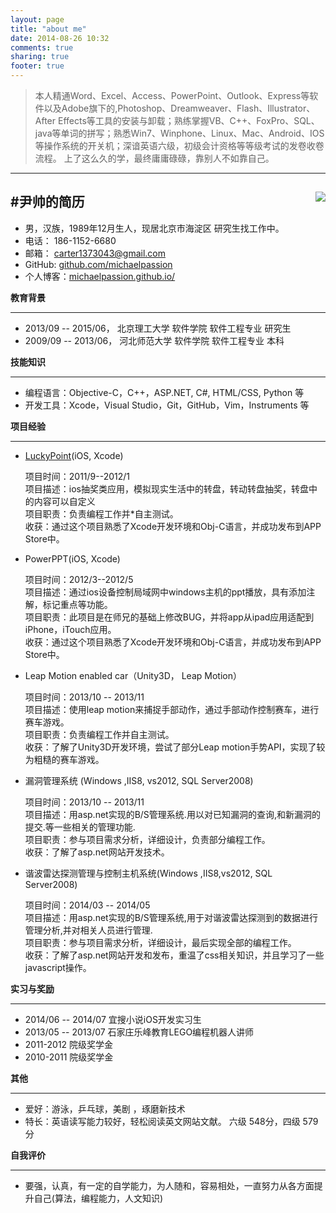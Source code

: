 ```yaml
---
layout: page
title: "about me"
date: 2014-08-26 10:32
comments: true
sharing: true
footer: true
---
```


>本人精通Word、Excel、Access、PowerPoint、Outlook、Express等软件以及Adobe旗下的,Photoshop、Dreamweaver、Flash、Illustrator、After Effects等工具的安装与卸载；熟练掌握VB、C++、FoxPro、SQL、java等单词的拼写；熟悉Win7、Winphone、Linux、Mac、Android、IOS等操作系统的开关机；深谙英语六级，初级会计资格等等级考试的发卷收卷流程。
>上了这么久的学，最终庸庸碌碌，靠别人不如靠自己。  

* * *

#尹帅的简历    <img src="http://himg.bdimg.com/sys/portrait/item/e93779656c69646f6e67303631337915.jpg" align="right"></img>
---
* 男，汉族，1989年12月生人，现居北京市海淀区 研究生找工作中。
* 电话： 186-1152-6680
* 邮箱： <carter1373043@gmail.com>
* GitHub: [github.com/michaelpassion](https://github.com/michaelpassion)
* 个人博客：[michaelpassion.github.io/](http://michaelpassion.github.io)

**教育背景**
* * *
* 2013/09 -- 2015/06， 北京理工大学 软件学院 软件工程专业 研究生
* 2009/09 -- 2013/06，  河北师范大学 软件学院 软件工程专业 本科

**技能知识**
* * *
* 编程语言：Objective-C，C++，ASP.NET, C#, HTML/CSS, Python 等
* 开发工具：Xcode，Visual Studio，Git，GitHub，Vim，Instruments 等  

**项目经验**
* * * 
* [LuckyPoint](https://itunes.apple.com/cn/app/xing-yun-zhuan-pan/id492038522?mt=8)(iOS, Xcode)

	项目时间：2011/9--2012/1   
 	项目描述：ios抽奖类应用，模拟现实生活中的转盘，转动转盘抽奖，转盘中的内容可以自定义  
	项目职责：负责编程工作并*自主测试。  
    收获：通过这个项目熟悉了Xcode开发环境和Obj-C语言，并成功发布到APP Store中。  
 
* PowerPPT(iOS, Xcode)  

	项目时间：2012/3--2012/5  
	项目描述：通过ios设备控制局域网中windows主机的ppt播放，具有添加注解，标记重点等功能。  
	项目职责：此项目是在师兄的基础上修改BUG，并将app从ipad应用适配到iPhone，iTouch应用。  
	收获：通过这个项目熟悉了Xcode开发环境和Obj-C语言，并成功发布到APP Store中。 

* Leap Motion enabled car（Unity3D， Leap Motion） 



	项目时间：2013/10 -- 2013/11  
	项目描述：使用leap motion来捕捉手部动作，通过手部动作控制赛车，进行赛车游戏。  
	项目职责：负责编程工作并自主测试。  
	收获：了解了Unity3D开发环境，尝试了部分Leap motion手势API，实现了较为粗糙的赛车游戏。    
	
* 漏洞管理系统 (Windows ,IIS8, vs2012, SQL Server2008)  


	项目时间：2013/10 -- 2013/11  
	项目描述：用asp.net实现的B/S管理系统.用以对已知漏洞的查询,和新漏洞的提交.等一些相关的管理功能.  
	项目职责：参与项目需求分析，详细设计，负责部分编程工作。  
	收获：了解了asp.net网站开发技术。
	  
* 谐波雷达探测管理与控制主机系统(Windows ,IIS8,vs2012, SQL Server2008)  



 	项目时间：2014/03 -- 2014/05  
	项目描述：用asp.net实现的B/S管理系统,用于对谐波雷达探测到的数据进行管理分析,并对相关人员进行管理.  
 	项目职责：参与项目需求分析，详细设计，最后实现全部的编程工作。  
 	收获：了解了asp.net网站开发和发布，重温了css相关知识，并且学习了一些javascript操作。 

**实习与奖励**
* * *
 * 2014/06 -- 2014/07                      宜搜小说iOS开发实习生 
 * 2013/05 -- 2013/07                      石家庄乐峰教育LEGO编程机器人讲师  
 * 2011-2012     院级奖学金  
 * 2010-2011     院级奖学金 

**其他**
* * *
* 爱好：游泳，乒乓球，美剧 ，琢磨新技术  
* 特长：英语读写能力较好，轻松阅读英文网站文献。 六级 548分，四级 579分

**自我评价**
* * * 
* 要强，认真，有一定的自学能力，为人随和，容易相处，一直努力从各方面提升自己(算法，编程能力，人文知识)

